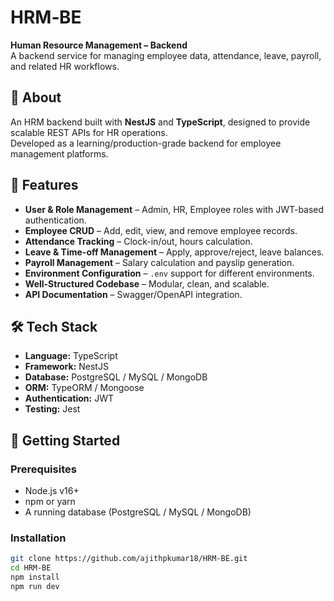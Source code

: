 # HRM‑BE

**Human Resource Management – Backend**  
A backend service for managing employee data, attendance, leave, payroll, and related HR workflows.

## 🧠 About

An HRM backend built with **NestJS** and **TypeScript**, designed to provide scalable REST APIs for HR operations.  
Developed as a learning/production-grade backend for employee management platforms.

## 🚀 Features

- **User & Role Management** – Admin, HR, Employee roles with JWT-based authentication.
- **Employee CRUD** – Add, edit, view, and remove employee records.
- **Attendance Tracking** – Clock-in/out, hours calculation.
- **Leave & Time-off Management** – Apply, approve/reject, leave balances.
- **Payroll Management** – Salary calculation and payslip generation.
- **Environment Configuration** – `.env` support for different environments.
- **Well-Structured Codebase** – Modular, clean, and scalable.
- **API Documentation** – Swagger/OpenAPI integration.

## 🛠 Tech Stack

- **Language:** TypeScript
- **Framework:** NestJS
- **Database:** PostgreSQL / MySQL / MongoDB
- **ORM:** TypeORM / Mongoose
- **Authentication:** JWT
- **Testing:** Jest

## 🔧 Getting Started

### Prerequisites

- Node.js v16+
- npm or yarn
- A running database (PostgreSQL / MySQL / MongoDB)

### Installation

```bash
git clone https://github.com/ajithpkumar18/HRM-BE.git
cd HRM-BE
npm install
npm run dev
